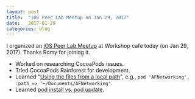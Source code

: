 ```yaml
---
layout: post
title:  "iOS Peer Lab Meetup on Jan 29, 2017"
date:   2017-01-29
categories: blog
---
```


I organized an [iOS Peer Lab Meetup][1] at Workshop cafe today (on Jan 29, 2017). Thanks Romy for joining it.

- Worked on researching CocoaPods issues.
- Tried CocoaPods Rainforest for development.
- Learned "[Using the files from a local path][2]", e.g., `pod 'AFNetworking', :path => '~/Documents/AFNetworking'`.
- Learned [pod install vs. pod update][3].

[1]: https://www.meetup.com/iOS-peer-lab/events/237116199/
[2]: https://guides.cocoapods.org/syntax/podfile.html#pod
[3]: https://guides.cocoapods.org/using/pod-install-vs-update.html
